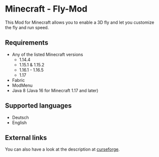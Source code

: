 # Minecraft - Fly-Mod
This Mod for Minecraft allows you to enable a 3D fly and let you customize the fly and run speed.

## Requirements
* Any of the listed Minecraft versions
    * 1.14.4
    * 1.15.1 & 1.15.2
    * 1.16.1 - 1.16.5
    * 1.17
* Fabric
* ModMenu
* Java 8 (Java 16 for Minecraft 1.17 and later)

## Supported languages
* Deutsch
* English

## External links
You can also have a look at the description at [curseforge](https://www.curseforge.com/minecraft/mc-mods/fly-mod-3d "Show the Mod on curseforge").

